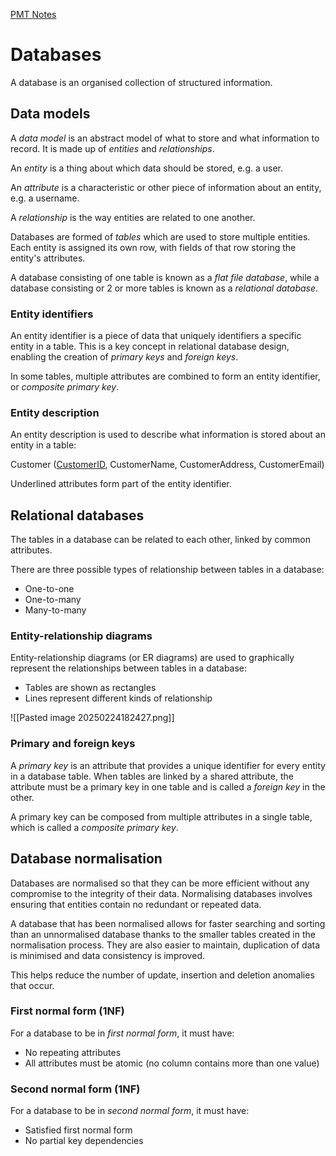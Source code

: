 [PMT Notes](https://www.physicsandmathstutor.com/pdf-pages/?pdf=https%3A%2F%2Fpmt.physicsandmathstutor.com%2Fdownload%2FComputer-Science%2FA-level%2FNotes%2FAQA%2F10-Fundamentals-of-Databases%2FAdvanced%2F10.%20Fundamentals%20of%20Databases%20-%20Advanced.pdf)

# Databases

A database is an organised collection of structured information. 

## Data models

A *data model* is an abstract model of what to store and what information to record. It is made up of *entities* and *relationships*.

An *entity* is a thing about which data should be stored, e.g. a user.

An *attribute* is a characteristic or other piece of information about an entity, e.g. a username. 

A *relationship* is the way entities are related to one another.

Databases are formed of *tables* which are used to store multiple entities. Each entity is assigned its own row, with fields of that row storing the entity's attributes.

A database consisting of one table is known as a *flat file database*, while a database consisting or 2 or more tables is known as a *relational database*.

### Entity identifiers 

An entity identifier is a piece of data that uniquely identifiers a specific entity in a table. This is a key concept in relational database design, enabling the creation of *primary keys* and *foreign keys*.

In some tables, multiple attributes are combined to form an entity identifier, or *composite primary key*.

### Entity description

An entity description is used to describe what information is stored about an entity in a table:

Customer (<u>CustomerID</u>, CustomerName, CustomerAddress, CustomerEmail)

Underlined attributes form part of the entity identifier.

## Relational databases

The tables in a database can be related to each other, linked by common attributes.

There are three possible types of relationship between tables in a database:
- One-to-one
- One-to-many
- Many-to-many

### Entity-relationship diagrams

Entity-relationship diagrams (or ER diagrams) are used to graphically represent the relationships between tables in a database:
- Tables are shown as rectangles
- Lines represent different kinds of relationship

![[Pasted image 20250224182427.png]]

### Primary and foreign keys

A *primary key* is an attribute that provides a unique identifier for every entity in a database table. When tables are linked by a shared attribute, the attribute must be a primary key in one table and is called a *foreign key* in the other.

A primary key can be composed from multiple attributes in a single table, which is called a *composite primary key*.

## Database normalisation

Databases are normalised so that they can be more efficient without any compromise to the integrity of their data. Normalising databases involves ensuring that entities contain no redundant or repeated data.

A database that has been normalised allows for faster searching and sorting than an unnormalised database thanks to the smaller tables created in the normalisation process. They are also easier to maintain, duplication of data is minimised and data consistency is improved.

This helps reduce the number of update, insertion and deletion anomalies that occur.

### First normal form (1NF)

For a database to be in *first normal form*, it must have:
- No repeating attributes
- All attributes must be atomic (no column contains more than one value)

### Second normal form (1NF)

For a database to be in *second normal form*, it must have:
- Satisfied first normal form
- No partial key dependencies
	